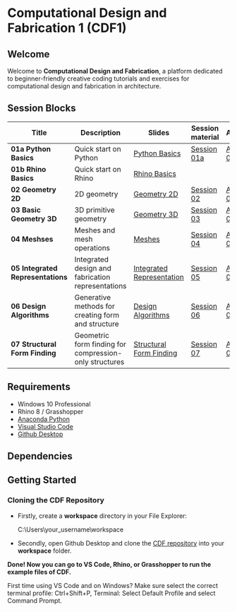 # Computational Design and Fabrication 1 (CDF1)

## Welcome

Welcome to **Computational Design and Fabrication**, a platform dedicated to beginner-friendly creative coding tutorials and exercises for computational design and fabrication in architecture.


## Session Blocks 

Title | Description | Slides | Session material | Assignment 
----- | ----------- | ------ | ---------------- | ----------
**01a Python Basics** | Quick start on Python | [Python Basics](https://github.com/computationaldesignandfabrication/cdf1_teaching/blob/main/sessions-slides/Session%2001%20Python%20Basics.pdf) | [Session 01a](https://classroom.github.com/a/0gVDlBH0) |[Assignment 01a](https://classroom.github.com/a/gEZq-xda)
**01b Rhino Basics** | Quick start on Rhino | [Rhino Basics](https://github.com/computationaldesignandfabrication/cdf1_teaching/blob/main/sessions-slides/Session%2001%20Rhino%20Basics.pdf) |  |
**02 Geometry 2D** | 2D geometry  | [Geometry 2D](https://github.com/computationaldesignandfabrication/cdf1_teaching/blob/main/sessions-slides/Session%2002%20Geometry%202D.pdf) | [Session 02](https://classroom.github.com/a/tBISN_ul) | [Assignment 02](https://classroom.github.com/a/FkT2TYiD)
**03 Basic Geometry 3D** | 3D primitive geometry  | [Geometry 3D]() | [Session 03]() | [Assignment 03]()
**04 Meshses** | Meshes and mesh operations | [Meshes]() |  [Session 04]() | [Assignment 04]()
**05 Integrated Representations** | Integrated design and fabrication representations | [Integrated Representation]() | [Session 05]() | [Assignment 05]()
**06 Design Algorithms** | Generative methods for creating form and structure | [Design Algorithms]() | [Session 06]() | [Assignment 06]()
**07 Structural Form Finding** | Geometric form finding for compression-only structures | [Structural Form Finding]() | [Session 07]() | [Assignment 07]()


## Requirements

* Windows 10 Professional
* Rhino 8 / Grasshopper
* [Anaconda Python](https://www.anaconda.com/distribution/?gclid=CjwKCAjwo9rtBRAdEiwA_WXcFoyH8v3m-gVC55J6YzR0HpgB8R-PwM-FClIIR1bIPYZXsBtbPRfJ8xoC6HsQAvD_BwE)
* [Visual Studio Code](https://code.visualstudio.com/)
* [Github Desktop](https://desktop.github.com/)

## Dependencies

## Getting Started

### Cloning the CDF Repository

* Firstly, create a **workspace** directory in your File Explorer:

    C:\Users\your_username\workspace

* Secondly, open Github Desktop and clone the [CDF repository](https://github.com/computationaldesignandfabrication/cdf1_teaching) into your **workspace** folder.

**Done! Now you can go to VS Code, Rhino, or Grasshopper to run the example files of CDF.**

First time using VS Code and on Windows? Make sure select the correct terminal profile: Ctrl+Shift+P, Terminal: Select Default Profile and select Command Prompt.










